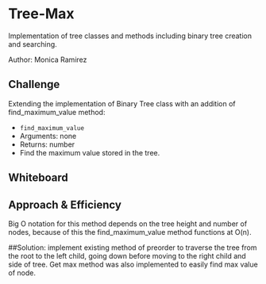 # Tree-Max
Implementation of tree classes and methods including binary tree creation and searching.

Author: Monica Ramirez

## Challenge
Extending the implementation of Binary Tree class with an addition of find_maximum_value method:

- `find_maximum_value`
- Arguments: none
- Returns: number
- Find the maximum value stored in the tree.

## Whiteboard

[](/treemax.jpg)

## Approach & Efficiency

Big O notation for this method depends on the tree height and number of nodes, because of this the find_maximum_value method functions at O(n). 

##Solution:
implement existing method of preorder to traverse the tree from the root to the left child, going down before moving to the right child and side of tree. Get max method was also implemented to easily find max value of node. 
